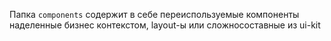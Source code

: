 Папка `components` содержит в себе переиспользуемые компоненты наделенные бизнес контекстом, layout-ы или сложносоставные из ui-kit
